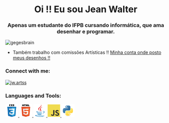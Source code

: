 <h1 align="center">Oi !! Eu sou Jean Walter</h1>
<h3 align="center">Apenas um estudante do IFPB cursando informática, que ama desenhar e programar.</h3>

<p align="left"> <img src="https://komarev.com/ghpvc/?username=gegesbrain&label=Profile%20views&color=4a6a8f&style=flat" alt="gegesbrain" /> </p>

- Também trabalho com comissões Artísticas !! [Minha conta onde posto meus desenhos !!](https://www.instagram.com/jw.artss?igsh=MTExMmt3MTQ0cDdreg==)

<h3 align="left">Connect with me:</h3>
<p align="left">
<a href="https://instagram.com/jw.artss" target="blank"><img align="center" src="https://raw.githubusercontent.com/rahuldkjain/github-profile-readme-generator/master/src/images/icons/Social/instagram.svg" alt="jw.artss" height="30" width="40" /></a>
</p>

<h3 align="left">Languages and Tools:</h3>
<p align="left"> <a href="https://www.w3schools.com/css/" target="_blank" rel="noreferrer"> <img src="https://raw.githubusercontent.com/devicons/devicon/master/icons/css3/css3-original-wordmark.svg" alt="css3" width="40" height="40"/> </a> <a href="https://www.w3.org/html/" target="_blank" rel="noreferrer"> <img src="https://raw.githubusercontent.com/devicons/devicon/master/icons/html5/html5-original-wordmark.svg" alt="html5" width="40" height="40"/> </a> <a href="https://www.java.com" target="_blank" rel="noreferrer"> <img src="https://raw.githubusercontent.com/devicons/devicon/master/icons/java/java-original.svg" alt="java" width="40" height="40"/> </a> <a href="https://developer.mozilla.org/en-US/docs/Web/JavaScript" target="_blank" rel="noreferrer"> <img src="https://raw.githubusercontent.com/devicons/devicon/master/icons/javascript/javascript-original.svg" alt="javascript" width="40" height="40"/> </a> <a href="https://www.python.org" target="_blank" rel="noreferrer"> <img src="https://raw.githubusercontent.com/devicons/devicon/master/icons/python/python-original.svg" alt="python" width="40" height="40"/> </a> </p>
